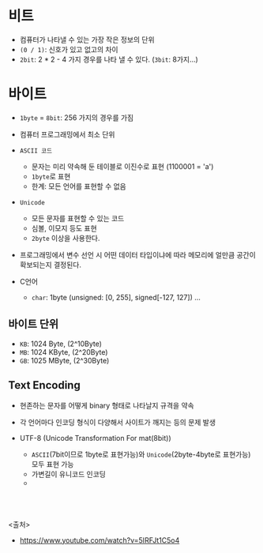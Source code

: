 # 비트

- 컴퓨터가 나타낼 수 있는 가장 작은 정보의 단위
- `(0 / 1)`: 신호가 있고 없고의 차이
- `2bit`: 2 * 2 - 4 가지 경우를 나타 낼 수 있다. (`3bit`: 8가지...)

# 바이트

- `1byte` = `8bit`: 256 가지의 경우를 가짐
- 컴퓨터 프로그래밍에서 최소 단위

- `ASCII 코드`
  - 문자는 미리 약속해 둔 테이블로 이진수로 표현 (1100001 = 'a')
  - `1byte`로 표현
  - 한계: 모든 언어를 표현할 수 없음

- `Unicode`
  - 모든 문자를 표현할 수 있는 코드
  - 심볼, 이모지 등도 표현
  - `2byte` 이상을 사용한다.

- 프로그래밍에서 변수 선언 시 어떤 데이터 타입이냐에 따라 메모리에 얼만큼 공간이 확보되는지 결정된다.
- C언어
  - `char`: 1byte (unsigned: [0, 255], signed[-127, 127])
  ...

## 바이트 단위

- `KB`: 1024 Byte, (2^10Byte)
- `MB`: 1024 KByte, (2^20Byte)
- `GB`: 1025 MByte, (2^30Byte)

## Text Encoding

- 현존하는 문자를 어떻게 binary 형태로 나타날지 규격을 약속
- 각 언어마다 인코딩 형식이 다양해서 사이트가 깨지는 등의 문제 발생

- UTF-8 (Unicode Transformation For mat(8bit))
  - `ASCII`(7bit이므로 1byte로 표현가능)와 `Unicode`(2byte-4byte로 표현가능) 모두 표현 가능
  - 가변길이 유니코드 인코딩
  -

<br><br><br>
<출처>

- <https://www.youtube.com/watch?v=5IRFJt1C5o4>
